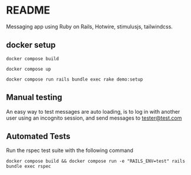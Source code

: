 # README
Messaging app using Ruby on Rails, Hotwire, stimulusjs, tailwindcss.

## docker setup
`docker compose build`

`docker compose up`

`docker compose run rails bundle exec rake demo:setup`

## Manual testing
An easy way to test messages are auto loading, is to log in with another user using an incognito session, and send messages to tester@test.com

## Automated Tests
Run the rspec test suite with the following command

`docker compose build && docker compose run -e "RAILS_ENV=test" rails bundle exec rspec`